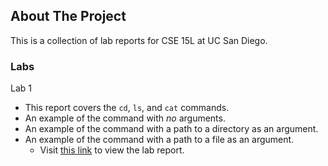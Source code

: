 <!-- ABOUT THE PROJECT -->
## About The Project

This is a collection of lab reports for CSE 15L at UC San Diego. 

### Labs
Lab 1
  * This report covers the `cd`, `ls`, and `cat` commands.
  * An example of the command with *no* arguments.
  * An example of the command with a path to a directory as an argument.
  * An example of the command with a path to a file as an argument.
    * Visit <a href="https://umanzorurrutia.github.io/cse15l-lab-reports/lab1-report">this link</a> to view the lab report.
